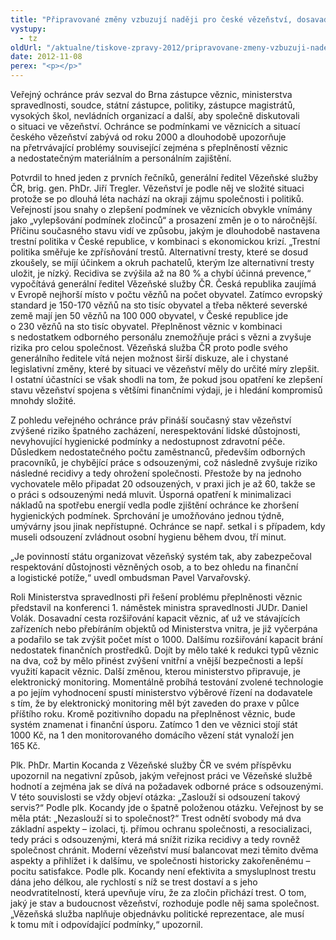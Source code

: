 ```yaml
---
title: "Připravované změny vzbuzují naději pro české vězeňství, dosavadní opatření však příliš účinná nebyla"
vystupy:
  - tz
oldUrl: "/aktualne/tiskove-zpravy-2012/pripravovane-zmeny-vzbuzuji-nadeji-pro-ceske-vezenstvi-dosavadni-opatreni-vsak-pril"
date: 2012-11-08
perex: "<p></p>"
---
```


<!-- imported from the old website -->

<p>Veřejný ochránce práv sezval do Brna zástupce věznic, ministerstva spravedlnosti, soudce, státní zástupce, politiky, zástupce magistrátů, vysokých škol, nevládních organizací a další, aby společně diskutovali o situaci ve vězeňství. Ochránce se podmínkami ve věznicích a situací českého vězeňství zabývá od roku 2000 a dlouhodobě upozorňuje na přetrvávající problémy související zejména s přeplněností věznic a nedostatečným materiálním a personálním zajištění.</p><p>Potvrdil to hned jeden z prvních řečníků, generální ředitel Vězeňské služby ČR, brig. gen. PhDr. Jiří Tregler. Vězeňství je podle něj ve složité situaci protože se po dlouhá léta nachází na okraji zájmu společnosti i politiků. Veřejností jsou snahy o zlepšení podmínek ve věznicích obvykle vnímány jako „vylepšování podmínek zločinců“ a prosazení změn je o to náročnější. Příčinu současného stavu vidí ve způsobu, jakým je dlouhodobě nastavena trestní politika v České republice, v kombinaci s ekonomickou krizí. „Trestní politika směřuje ke zpřísňování trestů. Alternativní tresty, které se dosud zkoušely, se míjí účinkem a okruh pachatelů, kterým lze alternativní tresty uložit, je nízký. Recidiva se zvýšila až na 80 % a chybí účinná prevence,“ vypočítává generální ředitel Vězeňské služby ČR. Česká republika zaujímá v Evropě nejhorší místo v počtu vězňů na počet obyvatel. Zatímco evropský standard je 150-170 vězňů na sto tisíc obyvatel a třeba některé severské země mají jen 50 vězňů na 100 000 obyvatel, v České republice jde o 230 vězňů na sto tisíc obyvatel. Přeplněnost věznic v kombinaci s nedostatkem odborného personálu znemožňuje práci s vězni a zvyšuje rizika pro celou společnost. Vězeňská služba ČR proto podle svého generálního ředitele vítá nejen možnost širší diskuze, ale i chystané legislativní změny, které by situaci ve vězeňství měly do určité míry zlepšit. I ostatní účastníci se však shodli na tom, že pokud jsou opatření ke zlepšení stavu vězeňství spojena s většími finančními výdaji, je i hledání kompromisů mnohdy složité.</p><p>Z pohledu veřejného ochránce práv přináší současný stav vězeňství zvýšené riziko špatného zacházení, nerespektování lidské důstojnosti, nevyhovující hygienické podmínky a nedostupnost zdravotní péče. Důsledkem nedostatečného počtu zaměstnanců, především odborných pracovníků, je chybějící práce s odsouzenými, což následně zvyšuje riziko následné recidivy a tedy ohrožení společnosti. Přestože by na jednoho vychovatele mělo připadat 20 odsouzených, v praxi jich je až 60, takže se o práci s odsouzenými nedá mluvit. Úsporná opatření k minimalizaci nákladů na spotřebu energií vedla podle zjištění ochránce ke zhoršení hygienických podmínek. Sprchování je umožňováno jednou týdně, umývárny jsou jinak nepřístupné. Ochránce se např. setkal i s případem, kdy museli odsouzení zvládnout osobní hygienu během dvou, tří minut. </p><p>„Je povinností státu organizovat vězeňský systém tak, aby zabezpečoval respektování důstojnosti vězněných osob, a to bez ohledu na finanční a logistické potíže,“ uvedl ombudsman Pavel Varvařovský. </p><p>Roli Ministerstva spravedlnosti při řešení problému přeplněnosti věznic představil na konferenci 1. náměstek ministra spravedlnosti JUDr. Daniel Volák. Dosavadní cesta rozšiřování kapacit věznic, ať už ve stávajících zařízeních nebo přebíráním objektů od Ministerstva vnitra, je již vyčerpána a podařilo se tak zvýšit počet míst o 1000. Dalšímu rozšiřování kapacit brání nedostatek finančních prostředků. Dojít by mělo také k redukci typů věznic na dva, což by mělo přinést zvýšení vnitřní a vnější bezpečnosti a lepší využití kapacit věznic. Další změnou, kterou ministerstvo připravuje, je elektronický monitoring. Momentálně probíhá testování zvolené technologie a po jejím vyhodnocení spustí ministerstvo výběrové řízení na dodavatele s tím, že by elektronický monitoring měl být zaveden do praxe v půlce příštího roku. Kromě pozitivního dopadu na přeplněnost věznic, bude systém znamenat i finanční úsporu. Zatímco 1 den ve věznici stojí stát 1000 Kč, na 1 den monitorovaného domácího vězení stát vynaloží jen 165 Kč.</p><p>Plk. PhDr. Martin Kocanda z Vězeňské služby ČR ve svém příspěvku upozornil na negativní způsob, jakým veřejnost práci ve Vězeňské službě hodnotí a zejména jak se dívá na požadavek odborné práce s odsouzenými. V této souvislosti se vždy objeví otázka: „Zaslouží si odsouzení takový servis?“ Podle plk. Kocandy jde o špatně položenou otázku. Veřejnost by se měla ptát: „Nezaslouží si to společnost?“ Trest odnětí svobody má dva základní aspekty – izolaci, tj. přímou ochranu společnosti, a resocializaci, tedy práci s odsouzenými, která má snížit rizika recidivy a tedy rovněž společnost chránit. Moderní vězeňství musí balancovat mezi těmito dvěma aspekty a přihlížet i k dalšímu, ve společnosti historicky zakořeněnému – pocitu satisfakce. Podle plk. Kocandy není efektivita a smysluplnost trestu dána jeho délkou, ale rychlostí s níž se trest dostaví a s jeho neodvratitelností, která upevňuje víru, že za zločin přichází trest. O tom, jaký je stav a budoucnost vězeňství, rozhoduje podle něj sama společnost. „Vězeňská služba naplňuje objednávku politické reprezentace, ale musí k tomu mít i odpovídající podmínky,“ upozornil.</p>
